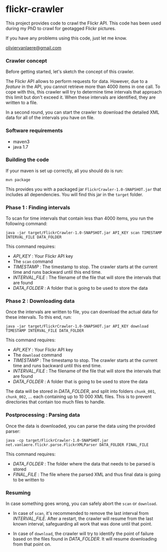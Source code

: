 flickr-crawler
==============

This project provides code to crawl the Flickr API. This code has been used during my PhD to crawl for geotagged Flickr pictures.

If you have any problems using this code, just let me know.

oliviervanlaere@gmail.com

### Crawler concept

Before getting started, let's sketch the concept of this crawler.

The Flickr API allows to perform requests for data. However, due to a *feature* in the API, you cannot retrieve more than 4000 items in one call. To cope with this, this crawler will try to determine time intervals that approach this limit but don't exceed it. When these intervals are identified, they are written to a file.

In a second round, you can start the crawler to download the detailed XML data for all of the intervals you have on file.

### Software requirements

* maven3
* java 1.7

### Building the code

If your maven is set up correctly, all you should do is run:

	mvn package

This provides you with a packaged jar `FlickrCrawler-1.0-SNAPSHOT.jar` that includes all dependencies. You will find this jar in the `target` folder.

### Phase 1 : Finding intervals

To scan for time intervals that contain less than 4000 items, you run the following command:

	java -jar target/FlickrCrawler-1.0-SNAPSHOT.jar API_KEY scan TIMESTAMP INTERVAL_FILE DATA_FOLDER

This command requires:

* *API_KEY* : Your Flickr API key
* The `scan` command
* *TIMESTAMP* : The timestamp to stop. The crawler starts at the current time and runs backward until this end time.
* *INTERVAL_FILE* : The filename of the file that will store the intervals that are found
* *DATA_FOLDER* : A folder that is going to be used to store the data

### Phase 2 : Downloading data

Once the intervals are written to file, you can download the actual data for these intervals. To this end, run:

	java -jar target/FlickrCrawler-1.0-SNAPSHOT.jar API_KEY download TIMESTAMP INTERVAL_FILE DATA_FOLDER

This command requires:

* *API_KEY* : Your Flickr API key
* The `download` command
* *TIMESTAMP* : The timestamp to stop. The crawler starts at the current time and runs backward until this end time.
* *INTERVAL_FILE* : The filename of the file that will store the intervals that are found
* *DATA_FOLDER* : A folder that is going to be used to store the data

The data will be stored in *DATA_FOLDER*, and split into folders `chunk_001`, `chunk_002`, ... each containing up to 10 000 XML files. This is to prevent directories that contain too much files to handle.

### Postprocessing : Parsing data

Once the data is downloaded, you can parse the data using the provided parser:

	java -cp target/FlickrCrawler-1.0-SNAPSHOT.jar net.vanlaere.flickr.parse.FlickrXMLParser DATA_FOLDER FINAL_FILE

This command requires:

* *DATA_FOLDER* : The folder where the data that needs to be parsed is stored
* *FINAL_FILE* : The file where the parsed XML and thus final data is going to be written to

### Resuming

In case something goes wrong, you can safely abort the `scan` or `download`. 

* In case of `scan`, it's recommended to remove the last interval from *INTERVAL_FILE*. After a restart, the crawler will resume from the last known interval, safeguarding all work that was done until that point.

* In case of `download`, the crawler will try to identify the point of failure based on the files found in *DATA_FOLDER*. It will resume downloading from that point on.
